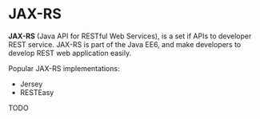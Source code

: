 # JAX-RS
**JAX-RS** (Java API for RESTful Web Services), is a set if APIs to developer REST service. JAX-RS is part of the Java EE6, and make developers to develop REST web application easily.

Popular JAX-RS implementations: 
+ Jersey 
+ RESTEasy

TODO
